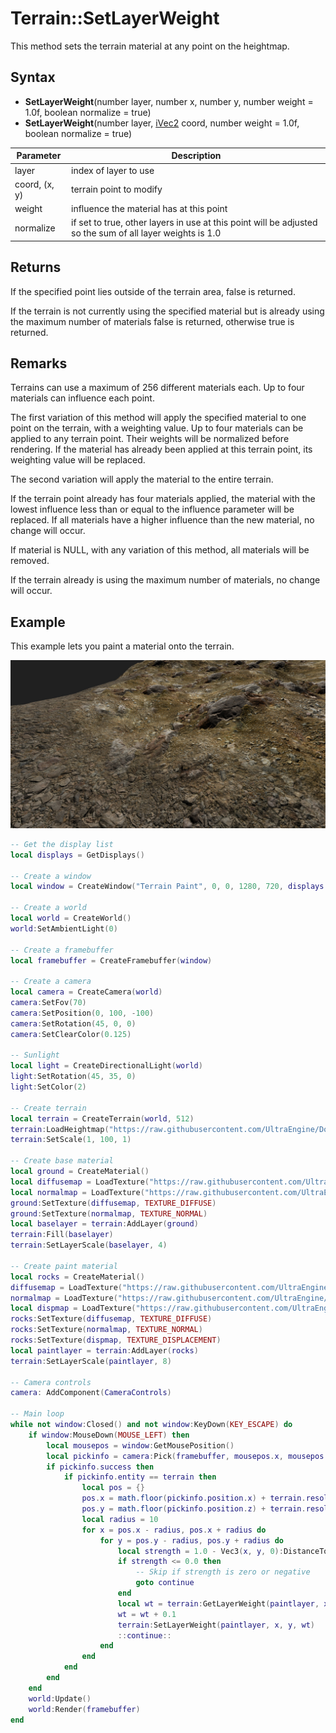 # Terrain::SetLayerWeight

This method sets the terrain material at any point on the heightmap. 

## Syntax

- **SetLayerWeight**(number layer, number x, number y, number weight = 1.0f, boolean normalize = true)
- **SetLayerWeight**(number layer, [iVec2](iVec2.md) coord, number weight = 1.0f, boolean normalize = true)

| Parameter | Description |
|---|---|
| layer | index of layer to use |
| coord, (x, y) | terrain point to modify |
| weight | influence the material has at this point |
| normalize | if set to true, other layers in use at this point will be adjusted so the sum of all layer weights is 1.0 |

## Returns

If the specified point lies outside of the terrain area, false is returned.

If the terrain is not currently using the specified material but is already using the maximum number of materials false is returned, otherwise true is returned.

## Remarks

Terrains can use a maximum of 256 different materials each. Up to four materials can influence each point.

The first variation of this method will apply the specified material to one point on the terrain, with a weighting value. Up to four materials can be applied to any terrain point. Their weights will be normalized before rendering. If the material has already been applied at this terrain point, its weighting value will be replaced.

The second variation will apply the material to the entire terrain.

If the terrain point already has four materials applied, the material with the lowest influence less than or equal to the influence parameter will be replaced. If all materials have a higher influence than the new material, no change will occur.

If material is NULL, with any variation of this method, all materials will be removed.

If the terrain already is using the maximum number of materials, no change will occur.

## Example

This example lets you paint a material onto the terrain.

![](https://raw.githubusercontent.com/Leadwerks/Documentation/master/Images/terrain_setmaterial.jpg)

```lua
-- Get the display list
local displays = GetDisplays()

-- Create a window
local window = CreateWindow("Terrain Paint", 0, 0, 1280, 720, displays[1], WINDOW_CENTER + WINDOW_TITLEBAR)

-- Create a world
local world = CreateWorld()
world:SetAmbientLight(0)

-- Create a framebuffer
local framebuffer = CreateFramebuffer(window)

-- Create a camera
local camera = CreateCamera(world)
camera:SetFov(70)
camera:SetPosition(0, 100, -100)
camera:SetRotation(45, 0, 0)
camera:SetClearColor(0.125)

-- Sunlight
local light = CreateDirectionalLight(world)
light:SetRotation(45, 35, 0)
light:SetColor(2)

-- Create terrain
local terrain = CreateTerrain(world, 512)
terrain:LoadHeightmap("https://raw.githubusercontent.com/UltraEngine/Documentation/master/Assets/Terrain/512.r16")
terrain:SetScale(1, 100, 1)

-- Create base material
local ground = CreateMaterial()
local diffusemap = LoadTexture("https://raw.githubusercontent.com/UltraEngine/Documentation/master/Assets/Materials/Ground/river_small_rocks_diff_4k.dds")
local normalmap = LoadTexture("https://raw.githubusercontent.com/UltraEngine/Documentation/master/Assets/Materials/Ground/river_small_rocks_nor_gl_4k.dds")
ground:SetTexture(diffusemap, TEXTURE_DIFFUSE)
ground:SetTexture(normalmap, TEXTURE_NORMAL)
local baselayer = terrain:AddLayer(ground)
terrain:Fill(baselayer)
terrain:SetLayerScale(baselayer, 4)

-- Create paint material
local rocks = CreateMaterial()
diffusemap = LoadTexture("https://raw.githubusercontent.com/UltraEngine/Documentation/master/Assets/Materials/Ground/Rocks_Dirt_Ground_2k.dds")
normalmap = LoadTexture("https://raw.githubusercontent.com/UltraEngine/Documentation/master/Assets/Materials/Ground/Rocks_Dirt_Ground_2k_dot3.dds")
local dispmap = LoadTexture("https://raw.githubusercontent.com/UltraEngine/Documentation/master/Assets/Materials/Ground/Rocks_Dirt_Ground_2k_disp.dds")
rocks:SetTexture(diffusemap, TEXTURE_DIFFUSE)
rocks:SetTexture(normalmap, TEXTURE_NORMAL)
rocks:SetTexture(dispmap, TEXTURE_DISPLACEMENT)
local paintlayer = terrain:AddLayer(rocks)
terrain:SetLayerScale(paintlayer, 8)

-- Camera controls
camera: AddComponent(CameraControls)

-- Main loop
while not window:Closed() and not window:KeyDown(KEY_ESCAPE) do
    if window:MouseDown(MOUSE_LEFT) then
        local mousepos = window:GetMousePosition()
        local pickinfo = camera:Pick(framebuffer, mousepos.x, mousepos.y)
        if pickinfo.success then
            if pickinfo.entity == terrain then
                local pos = {}
                pos.x = math.floor(pickinfo.position.x) + terrain.resolution.x / 2
                pos.y = math.floor(pickinfo.position.z) + terrain.resolution.y / 2
                local radius = 10
                for x = pos.x - radius, pos.x + radius do
                    for y = pos.y - radius, pos.y + radius do
                        local strength = 1.0 - Vec3(x, y, 0):DistanceToPoint(Vec3(pos.x, pos.y, 0)) / radius
                        if strength <= 0.0 then
                            -- Skip if strength is zero or negative
                            goto continue
                        end
                        local wt = terrain:GetLayerWeight(paintlayer, x, y)
                        wt = wt + 0.1
                        terrain:SetLayerWeight(paintlayer, x, y, wt)
                        ::continue::
                    end
                end
            end
        end
    end
    world:Update()
    world:Render(framebuffer)
end
```
